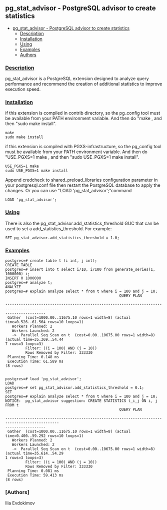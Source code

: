 ## pg_stat_advisor - PostgreSQL advisor to create statistics

- [pg_stat_advisor - PostgreSQL advisor to create statistics](#credcheck---postgresql-usernamepassword-checks)
	- [Description](#description)
	- [Installation](#installation)
	- [Using](#using)
	- [Examples](#examples)
	- [Authors](#authors)


### [Description](#description)

pg_stat_advisor is a PostgreSQL extension designed to analyze query performance and recommend the creation of additional statistics to improve execution speed.

### [Installation](#installation)

if this extension is compiled in contrib directory, so the pg_config tool must be available from your PATH environment variable. And then do "make
, and then "sudo make install".

```
make
sudo make install
```
if this extension is compiled with PGXS-infrastructure, so the pg_config tool must be available from your PATH environment variable. And then do "USE_PGXS=1 make
, and then "sudo USE_PGXS=1 make install".
```
USE_PGXS=1 make
sudo USE_PGXS=1 make install
```

Append credcheck to shared_preload_libraries configuration parameter in your postgresql.conf file then restart the PostgreSQL database to apply the changes. Or you can use "LOAD 'pg_stat_advisor';"command
```
LOAD 'pg_stat_advisor';
```

### [Using](#using)

There is also the pg_stat_advisor.add_statistics_threshold GUC that can be used to set a add_statistics_threshold. For example:
```
SET pg_stat_advisor.add_statistics_threshold = 1.0;
```

### [Examples](#examples)


```
postgres=# create table t (i int, j int);
CREATE TABLE
postgres=# insert into t select i/10, i/100 from generate_series(1, 1000000) i;
INSERT 0 1000000
postgres=# analyze t;
ANALYZE
postgres=# explain analyze select * from t where i = 100 and j = 10;
                                                   QUERY PLAN                                 
                  
----------------------------------------------------------------------------------------------
------------------
 Gather  (cost=1000.00..11675.10 rows=1 width=8) (actual time=0.526..61.564 rows=10 loops=1)
   Workers Planned: 2
   Workers Launched: 2
   ->  Parallel Seq Scan on t  (cost=0.00..10675.00 rows=1 width=8) (actual time=35.369..54.44
7 rows=3 loops=3)
         Filter: ((i = 100) AND (j = 10))
         Rows Removed by Filter: 333330
 Planning Time: 0.148 ms
 Execution Time: 61.589 ms
(8 rows)


postgres=# load 'pg_stat_advisor';
LOAD
postgres=# set pg_stat_advisor.add_statistics_threshold = 0.1;
SET
postgres=# explain analyze select * from t where i = 100 and j = 10;
NOTICE:  pg_stat_advisor suggestion: CREATE STATISTICS t_i_j ON i, j FROM t
                                                   QUERY PLAN                                 
                  
----------------------------------------------------------------------------------------------
------------------
 Gather  (cost=1000.00..11675.10 rows=1 width=8) (actual time=0.400..59.292 rows=10 loops=1)
   Workers Planned: 2
   Workers Launched: 2
   ->  Parallel Seq Scan on t  (cost=0.00..10675.00 rows=1 width=8) (actual time=35.614..54.29
1 rows=3 loops=3)
         Filter: ((i = 100) AND (j = 10))
         Rows Removed by Filter: 333330
 Planning Time: 0.081 ms
 Execution Time: 59.413 ms
(8 rows)
```

### [Authors]

Ilia Evdokimov
